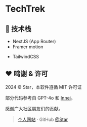 # TechTrek

## :wrench: 技术栈

- NextJS (App Router)
- Framer motion
<!-- - Radix UI -->
- TailwindCSS

## :heart: 鸣谢 & 许可

2024 © Star，本软件遵循 MIT 许可证

部分代码参考自 GPT-4o 和 [Innei](https://github.com/Innei/Shiro)。

感谢广大社区朋友们的贡献。

> [个人网站](https://ssstttar.com/) · GitHub [@Star](https://github.com/Ssttar/)